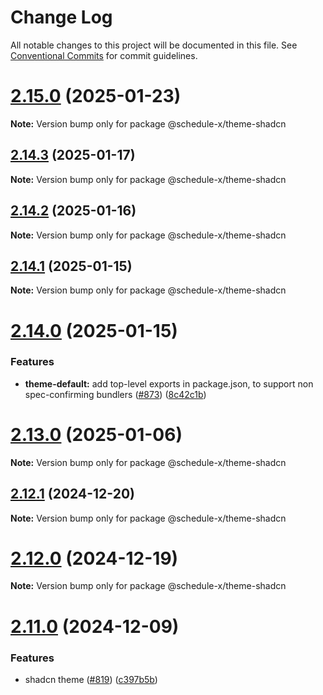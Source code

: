 # Change Log

All notable changes to this project will be documented in this file.
See [Conventional Commits](https://conventionalcommits.org) for commit guidelines.

# [2.15.0](https://github.com/schedule-x/schedule-x/compare/v2.14.3...v2.15.0) (2025-01-23)

**Note:** Version bump only for package @schedule-x/theme-shadcn

## [2.14.3](https://github.com/schedule-x/schedule-x/compare/v2.14.2...v2.14.3) (2025-01-17)

**Note:** Version bump only for package @schedule-x/theme-shadcn

## [2.14.2](https://github.com/schedule-x/schedule-x/compare/v2.14.1...v2.14.2) (2025-01-16)

**Note:** Version bump only for package @schedule-x/theme-shadcn

## [2.14.1](https://github.com/schedule-x/schedule-x/compare/v2.14.0...v2.14.1) (2025-01-15)

**Note:** Version bump only for package @schedule-x/theme-shadcn

# [2.14.0](https://github.com/schedule-x/schedule-x/compare/v2.13.0...v2.14.0) (2025-01-15)

### Features

- **theme-default:** add top-level exports in package.json, to support non spec-confirming bundlers ([#873](https://github.com/schedule-x/schedule-x/issues/873)) ([8c42c1b](https://github.com/schedule-x/schedule-x/commit/8c42c1b9fe9aea74ec25d4684d6f647a9c0efc18))

# [2.13.0](https://github.com/schedule-x/schedule-x/compare/v2.12.1...v2.13.0) (2025-01-06)

**Note:** Version bump only for package @schedule-x/theme-shadcn

## [2.12.1](https://github.com/schedule-x/schedule-x/compare/v2.12.0...v2.12.1) (2024-12-20)

**Note:** Version bump only for package @schedule-x/theme-shadcn

# [2.12.0](https://github.com/schedule-x/schedule-x/compare/v2.11.0...v2.12.0) (2024-12-19)

**Note:** Version bump only for package @schedule-x/theme-shadcn

# [2.11.0](https://github.com/schedule-x/schedule-x/compare/v2.10.0...v2.11.0) (2024-12-09)

### Features

- shadcn theme ([#819](https://github.com/schedule-x/schedule-x/issues/819)) ([c397b5b](https://github.com/schedule-x/schedule-x/commit/c397b5b8250e39aacef04f8bd140277420ea624e))
